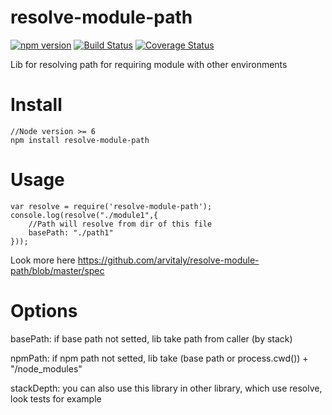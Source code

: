 # resolve-module-path

[![npm version](https://badge.fury.io/js/resolve-module-path.svg)](https://badge.fury.io/js/resolve-module-path)
[![Build Status](https://travis-ci.org/arvitaly/resolve-module-path.svg?branch=master)](https://travis-ci.org/arvitaly/resolve-module-path)
[![Coverage Status](https://coveralls.io/repos/github/arvitaly/resolve-module-path/badge.svg?branch=master)](https://coveralls.io/github/arvitaly/resolve-module-path?branch=master)

Lib for resolving path for requiring module with other environments

# Install

    //Node version >= 6
    npm install resolve-module-path

# Usage

    var resolve = require('resolve-module-path');
    console.log(resolve("./module1",{
        //Path will resolve from dir of this file
        basePath: "./path1"
    }));

Look more here https://github.com/arvitaly/resolve-module-path/blob/master/spec
    
# Options

basePath: if base path not setted, lib take path from caller (by stack)

npmPath: if npm path not setted, lib take (base path or process.cwd()) + "/node_modules"

stackDepth: you can also use this library in other library, which use resolve, look tests for example
